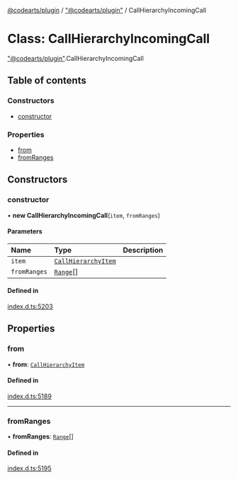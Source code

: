 [@codearts/plugin](../README.md) / ["@codearts/plugin"](../modules/_codearts_plugin_.md) / CallHierarchyIncomingCall

# Class: CallHierarchyIncomingCall

["@codearts/plugin"](../modules/_codearts_plugin_.md).CallHierarchyIncomingCall

## Table of contents

### Constructors

- [constructor](codearts_plugin_.CallHierarchyIncomingCall.md#constructor)

### Properties

- [from](codearts_plugin_.CallHierarchyIncomingCall.md#from)
- [fromRanges](codearts_plugin_.CallHierarchyIncomingCall.md#fromranges)

## Constructors

### constructor

• **new CallHierarchyIncomingCall**(`item`, `fromRanges`)

#### Parameters

| Name | Type | Description |
| :------ | :------ | :------ |
| `item` | [`CallHierarchyItem`](codearts_plugin_.CallHierarchyItem.md) |  |
| `fromRanges` | [`Range`](codearts_plugin_.Range.md)[] |  |

#### Defined in

[index.d.ts:5203](https://github.com/huaweicloud/cloudide-plugin-api/blob/d4de966/index.d.ts#L5203)

## Properties

### from

• **from**: [`CallHierarchyItem`](codearts_plugin_.CallHierarchyItem.md)

#### Defined in

[index.d.ts:5189](https://github.com/huaweicloud/cloudide-plugin-api/blob/d4de966/index.d.ts#L5189)

___

### fromRanges

• **fromRanges**: [`Range`](codearts_plugin_.Range.md)[]

#### Defined in

[index.d.ts:5195](https://github.com/huaweicloud/cloudide-plugin-api/blob/d4de966/index.d.ts#L5195)
